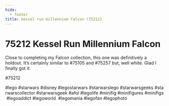 ```yaml
---
hide:
  - footer
title: kessel run millennium falcon (75212)
---
```


# 75212 Kessel Run Millennium Falcon

Close to completing my Falcon collection, this one was definitively a holdout. It’s certainly similar to #75105 and #75257 but, well white. Glad I finally got it. 

#75212 
  
  
#lego #starwars #disney #legostarwars #starwarslego #starwarsgeeks #starwarscollector #starwarsgeek #afol #legolife #minifig #minifigures #minifigs #legoaddict #legoworld  #legomania #legofan #legophoto 

